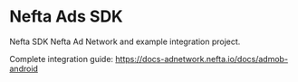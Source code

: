 # Nefta Ads SDK

Nefta SDK Nefta Ad Network and example integration project.

Complete integration guide: https://docs-adnetwork.nefta.io/docs/admob-android
